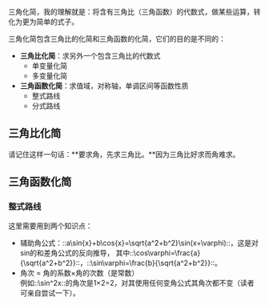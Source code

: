 三角化简，我的理解就是：将含有三角比（三角函数）的代数式，做某些运算，转化为更为简单的式子。

三角化简包含三角比的化简和三角函数的化简，它们的目的是不同的：

- **三角比化简**：求另外一个包含三角比的代数式
  - 单变量化简
  - 多变量化简
- **三角函数化简**：求值域，对称轴，单调区间等函数性质
  - 整式路线
  - 分式路线

## 三角比化简
请记住这样一句话：**要求角，先求三角比。**因为三角比好求而角难求。

## 三角函数化简

### 整式路线
这里需要用到两个知识点：

- 辅助角公式：::a\sin{x}+b\cos{x}=\sqrt{a^2+b^2}\sin(x+\varphi)::，这是对sin的和差角公式的反向推导，
  其中::\cos\varphi=\frac{a}{\sqrt{a^2+b^2}}::，::\sin\varphi=\frac{b}{\sqrt{a^2+b^2}}::。
- 角次 = 角的系数&times;角的次数（是常数）<br>
  例如::\sin^2x::的角次是1&times;2=2，对其使用任何变角公式其角次都不变（读者可亲自尝试一下）。
